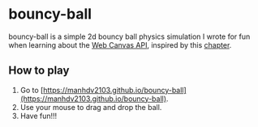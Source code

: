 # bouncy-ball
bouncy-ball is a simple 2d bouncy ball physics simulation I wrote for fun when learning about the [Web Canvas API](https://developer.mozilla.org/en-US/docs/Web/API/Canvas_API), inspired by this [chapter](https://developer.mozilla.org/en-US/docs/Web/API/Canvas_API/Tutorial/Advanced_animations).

## How to play
1. Go to [https://manhdv2103.github.io/bouncy-ball](https://manhdv2103.github.io/bouncy-ball).
2. Use your mouse to drag and drop the ball.
3. Have fun!!!
